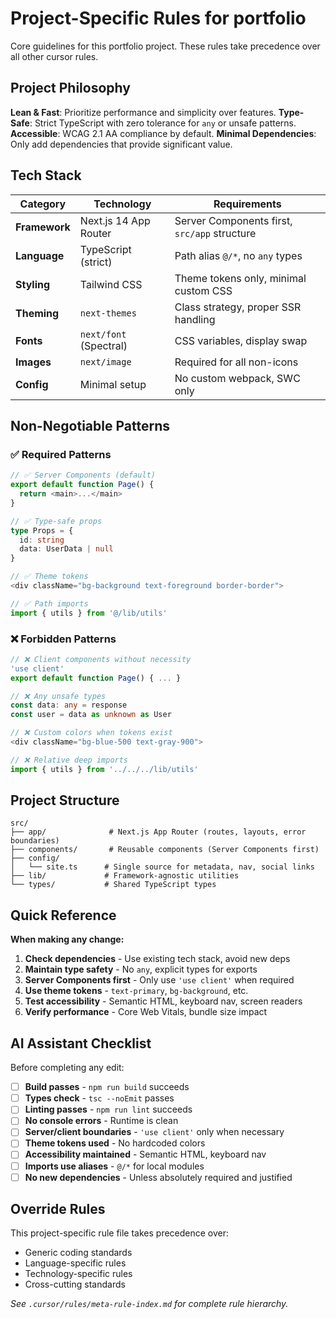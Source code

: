 # Project-Specific Rules for portfolio

Core guidelines for this portfolio project. These rules take precedence over all other cursor rules.

## Project Philosophy

**Lean & Fast**: Prioritize performance and simplicity over features.
**Type-Safe**: Strict TypeScript with zero tolerance for `any` or unsafe patterns.
**Accessible**: WCAG 2.1 AA compliance by default.
**Minimal Dependencies**: Only add dependencies that provide significant value.

## Tech Stack

| Category | Technology | Requirements |
|----------|------------|--------------|
| **Framework** | Next.js 14 App Router | Server Components first, `src/app` structure |
| **Language** | TypeScript (strict) | Path alias `@/*`, no `any` types |
| **Styling** | Tailwind CSS | Theme tokens only, minimal custom CSS |
| **Theming** | `next-themes` | Class strategy, proper SSR handling |
| **Fonts** | `next/font` (Spectral) | CSS variables, display swap |
| **Images** | `next/image` | Required for all non-icons |
| **Config** | Minimal setup | No custom webpack, SWC only |

## Non-Negotiable Patterns

### ✅ Required Patterns
```typescript
// ✅ Server Components (default)
export default function Page() {
  return <main>...</main>
}

// ✅ Type-safe props
type Props = {
  id: string
  data: UserData | null
}

// ✅ Theme tokens
<div className="bg-background text-foreground border-border">

// ✅ Path imports
import { utils } from '@/lib/utils'
```

### ❌ Forbidden Patterns
```typescript
// ❌ Client components without necessity
'use client'
export default function Page() { ... }

// ❌ Any unsafe types
const data: any = response
const user = data as unknown as User

// ❌ Custom colors when tokens exist
<div className="bg-blue-500 text-gray-900">

// ❌ Relative deep imports
import { utils } from '../../../lib/utils'
```

## Project Structure

```
src/
├── app/              # Next.js App Router (routes, layouts, error boundaries)
├── components/       # Reusable components (Server Components first)
├── config/
│   └── site.ts      # Single source for metadata, nav, social links
├── lib/             # Framework-agnostic utilities
└── types/           # Shared TypeScript types
```

## Quick Reference

**When making any change:**
1. **Check dependencies** - Use existing tech stack, avoid new deps
2. **Maintain type safety** - No `any`, explicit types for exports
3. **Server Components first** - Only use `'use client'` when required
4. **Use theme tokens** - `text-primary`, `bg-background`, etc.
5. **Test accessibility** - Semantic HTML, keyboard nav, screen readers
6. **Verify performance** - Core Web Vitals, bundle size impact

## AI Assistant Checklist

Before completing any edit:
- [ ] **Build passes** - `npm run build` succeeds
- [ ] **Types check** - `tsc --noEmit` passes
- [ ] **Linting passes** - `npm run lint` succeeds
- [ ] **No console errors** - Runtime is clean
- [ ] **Server/client boundaries** - `'use client'` only when necessary
- [ ] **Theme tokens used** - No hardcoded colors
- [ ] **Accessibility maintained** - Semantic HTML, keyboard nav
- [ ] **Imports use aliases** - `@/*` for local modules
- [ ] **No new dependencies** - Unless absolutely required and justified

## Override Rules

This project-specific rule file takes precedence over:
- Generic coding standards
- Language-specific rules
- Technology-specific rules
- Cross-cutting standards

*See `.cursor/rules/meta-rule-index.md` for complete rule hierarchy.*
